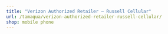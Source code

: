 ```yaml
---
title: "Verizon Authorized Retailer – Russell Cellular"
url: /tamaqua/verizon-authorized-retailer-russell-cellular/
shop: mobile phone
---
```

